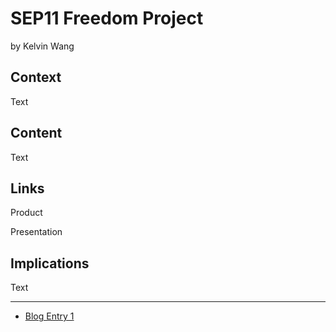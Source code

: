 # SEP11 Freedom Project
by Kelvin Wang

## Context
Text

## Content
Text

## Links

Product

Presentation

## Implications
Text

---

* [Blog Entry 1](entries/entry01.md)
